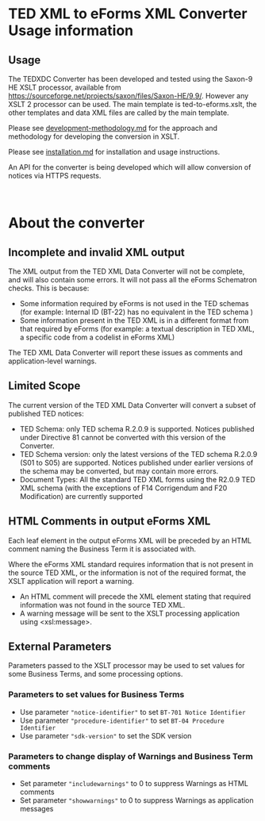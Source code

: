 # TED XML to eForms XML Converter Usage information


## Usage

The TEDXDC Converter has been developed and tested using the Saxon-9 HE XSLT processor, available from https://sourceforge.net/projects/saxon/files/Saxon-HE/9.9/. However any XSLT 2 processor can be used. The main template is ted-to-eforms.xslt, the other templates and data XML files are called by the main template.

Please see [development-methodology.md](development-methodology.md) for the approach and methodology for developing the conversion in XSLT.

Please see [installation.md](installation.md) for installation and usage instructions.

An API for the converter is being developed which will allow conversion of notices via HTTPS requests.
<br>

<br>

# About the converter

## Incomplete and invalid XML output

The XML output from the TED XML Data Converter will not be complete, and will also contain some errors. It will not pass all the eForms Schematron checks. This is because:

* Some information required by eForms is not used in the TED schemas (for example: Internal ID (BT-22) has no equivalent in the TED schema )
* Some information present in the TED XML is in a different format from that required by eForms (for example: a textual description in TED XML, a specific code from a codelist in eForms XML)

The TED XML Data Converter will report these issues as comments and application-level warnings.


## Limited Scope

The current version of the TED XML Data Converter will convert a subset of published TED notices:

* TED Schema: only TED schema R.2.0.9 is supported. Notices published under Directive 81 cannot be converted with this version of the Converter.
* TED Schema version: only the latest versions of the TED schema R.2.0.9 (S01 to S05) are supported. Notices published under earlier versions of the schema may be converted, but may contain more errors.
* Document Types: All the standard TED XML forms using the R2.0.9 TED XML schema (with the exceptions of F14 Corrigendum and F20 Modification) are currently supported


## HTML Comments in output eForms XML

Each leaf element in the output eForms XML will be preceded by an HTML comment naming the Business Term it is associated with.
 
Where the eForms XML standard requires information that is not present in the source TED XML, or the information is not of the required format, the XSLT application will report a warning.

* An HTML comment will precede the XML element stating that required information was not found in the source TED XML.
* A warning message will be sent to the XSLT processing application using \<xsl:message\>.

## External Parameters

Parameters passed to the XSLT processor may be used to set values for some Business Terms, and some processing options.

### Parameters to set values for Business Terms

* Use parameter `"notice-identifier"` to set `BT-701 Notice Identifier` 
* Use parameter `"procedure-identifier"` to set `BT-04 Procedure Identifier` 
* Use parameter `"sdk-version"` to set the SDK version 

### Parameters to change display of Warnings and Business Term comments

* Set parameter `"includewarnings"` to 0 to suppress Warnings as HTML comments 
* Set parameter `"showwarnings"` to 0 to suppress Warnings as application messages 
